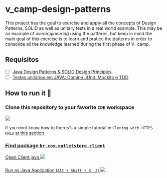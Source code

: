 # v_camp-design-patterns
This project has the goal to exercise and apply all the concepts of Design Patterns, SOLID as well as unitary tests in a real world example. This may be an example of *_overengineering_* using the patterns, but keep in mind the main goal of this exercise is to learn and pratice the patterns in order to consolide all the knowledge learned during the first phase of V_ camp.


## Requisitos
  - [ ] [Java Design Patterns & SOLID Design Principles](https://valtech.udemy.com/course/design-patterns-in-java-concepts-hands-on-projects/).
  - [ ] [Testes unitários em JAVA: Domine JUnit, Mockito e TDD](https://valtech.udemy.com/course/testes-unitarios-em-java/).

## How to run it  🎡

###  Clone this repository to your favorite `IDE` workspace
<img src="https://i.imgur.com/el46Shi.png"/>

 If you dont know how to theres's a simple tutorial in `Cloning with HTTPS URLs` <a href="https://docs.github.com/en/get-started/getting-started-with-git/about-remote-repositories"> at this section

### Find package `br.com.outletstore.client`
  Open Client.java
  <img src="https://i.imgur.com/GhxCnhE.png"/>


### 
  Run as Java Application (`Alt + Shift + X, J`)
  <img src="https://i.imgur.com/QzaxKrp.png"/>
  



 
